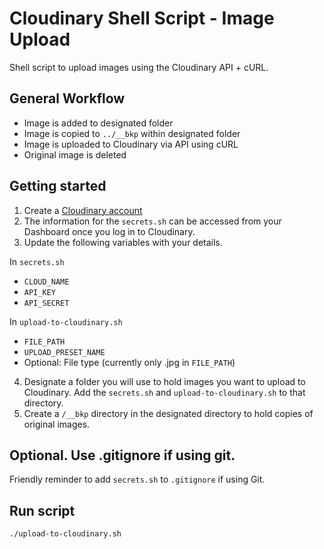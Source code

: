 # Cloudinary Shell Script - Image Upload

Shell script to upload images using the Cloudinary API + cURL.

## General Workflow

- Image is added to designated folder
- Image is copied to `../__bkp` within designated folder
- Image is uploaded to Cloudinary via API using cURL
- Original image is deleted

## Getting started

1. Create a [Cloudinary account](https://cloudinary.com/users/register_free)
2. The information for the `secrets.sh` can be accessed from your Dashboard once you log in to Cloudinary.
3. Update the following variables with your details.
  
  In `secrets.sh`
  - `CLOUD_NAME`
  - `API_KEY`
  - `API_SECRET`

  In `upload-to-cloudinary.sh`
  - `FILE_PATH`
  - `UPLOAD_PRESET_NAME`
  - Optional: File type (currently only .jpg in `FILE_PATH`)

4. Designate a folder you will use to hold images you want to upload to Cloudinary. Add the `secrets.sh` and `upload-to-cloudinary.sh` to that directory.
5. Create a `/__bkp` directory in the designated directory to hold copies of original images.

## Optional. Use .gitignore if using git.
Friendly reminder to add `secrets.sh` to `.gitignore` if using Git.

## Run script
`./upload-to-cloudinary.sh`
